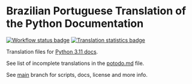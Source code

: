 # Brazilian Portuguese Translation of the Python Documentation

[![Workflow status badge][workflow_badge]][workflow_url]
[![Translation statistics badge][stats_badge]][transifex_url]

Translation files for [Python 3.11 docs][docs_url].

See list of incomplete translations in the [potodo.md][potodo] file.

See [main][main] branch for scripts, docs, license and more info.

[main]: https://github.com/python/python-docs-pt-br/tree/main
[potodo]: potodo.md?plain=1
[docs_url]: https://docs.python.org/pt-br/3.11/
[workflow_badge]: https://github.com/python/python-docs-pt-br/workflows/python-311/badge.svg
[workflow_url]: https://github.com/python/python-docs-pt-br/actions?workflow=python-311
[stats_badge]: https://img.shields.io/badge/dynamic/json?url=https%3A%2F%2Fgithub.com%2Fpython%2Fpython-docs-pt-br%2Fraw%2F3.11%2Fstats.json&query=translation&label=pt_BR
[transifex_url]: https://app.transifex.com/python-doc/python-newest/

